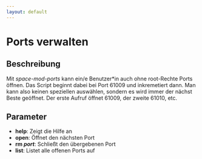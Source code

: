 ```yaml
---
layout: default
---
```

# Ports verwalten

## Beschreibung
Mit _space-mod-ports_ kann ein/e Benutzer*in auch ohne root-Rechte Ports öffnen.
Das Script beginnt dabei bei Port 61009 und inkremetiert dann. Man kann also keinen
speziellen auswählen, sondern es wird immer der nächst Beste geöffnet.
Der erste Aufruf öffnet 61009, der zweite 61010, etc.

## Parameter
* **help**: Zeigt die Hilfe an
* **open**: Öffnet den nächsten Port
* **rm _port_**: Schließt den übergebenen Port
* **list**: Listet alle offenen Ports auf
